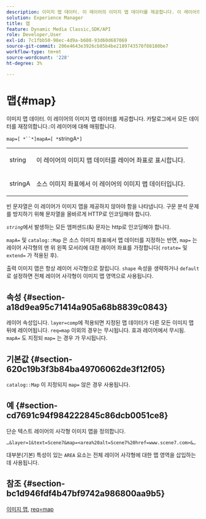 ```yaml
---
description: 이미지 맵 데이터. 이 레이어의 이미지 맵 데이터를 제공합니다. 이 레이어의 카탈로그 맵에서 데이터를 무시합니다.
solution: Experience Manager
title: 맵
feature: Dynamic Media Classic,SDK/API
role: Developer,User
exl-id: 7c1fbb50-98ec-4d9a-b608-93d60d687069
source-git-commit: 206e4643e3926cb85b4be2189743578f88180be7
workflow-type: tm+mt
source-wordcount: '228'
ht-degree: 3%

---
```


# 맵{#map}

이미지 맵 데이터. 이 레이어의 이미지 맵 데이터를 제공합니다. 카탈로그에서 모든 데이터를 재정의합니다.:이 레이어에 대해 매핑합니다.

`map=[ *``*]mapA=[ *`stringA`*]`

<table id="simpletable_2E32B25D5F6246A18A8AF817903877ED"> 
 <tr class="strow"> 
  <td class="stentry"> <p><span class="codeph"> <span class="varname"> string</span></span> </p></td> 
  <td class="stentry"> <p>이 레이어의 이미지 맵 데이터를 레이어 좌표로 표시합니다. </p></td> 
 </tr> 
 <tr class="strow"> 
  <td class="stentry"> <p><span class="codeph"> <span class="varname"> stringA</span></span> </p></td> 
  <td class="stentry"> <p>소스 이미지 좌표에서 이 레이어의 이미지 맵 데이터입니다. </p></td> 
 </tr> 
</table>

빈 문자열은 이 레이어가 이미지 맵을 제공하지 않아야 함을 나타냅니다. 구문 분석 문제를 방지하기 위해 문자열을 올바르게 HTTP로 인코딩해야 합니다.

*`string`*&#x200B;에서 발생하는 모든 앰퍼샌드(&amp;) 문자는 http로 인코딩해야 합니다.

`mapA=` 및 `catalog::Map` 은 소스 이미지 좌표에서 맵 데이터를 지정하는 반면, `map=` 는 레이어 사각형의 맨 위 왼쪽 모서리에 대한 레이어 좌표를 가정합니다( `rotate=` 및 `extend=` 가 적용된 후).

출력 이미지 맵은 항상 레이어 사각형으로 잘립니다. `shape` 속성을 생략하거나 `default` 로 설정하면 전체 레이어 사각형이 이미지 맵 영역으로 사용됩니다.

## 속성 {#section-a18d9ea95c71414a905a68b8839c0843}

레이어 속성입니다. `layer=comp`에 적용되면 지정된 맵 데이터가 다른 모든 이미지 맵 뒤에 레이어됩니다. `req=map` 이외의 경우는 무시됩니다. 효과 레이어에서 무시됨. `mapA=` 도 지정되 `map=` 는 경우 가 무시됩니다.

## 기본값 {#section-620c19b3f3b84ba49706062de3f12f05}

`catalog::Map` 이 지정되지  `map=` 않은 경우 사용됩니다.

## 예 {#section-cd7691c94f984222845c86dcb0051ce8}

단순 텍스트 레이어의 사각형 이미지 맵을 정의합니다.

`…&layer=1&text=Scene7&map=<area%20alt=Scene7%20href=www.scene7.com>&…`

대부분(기본) 특성이 있는 `AREA` 요소는 전체 레이어 사각형에 대한 맵 영역을 삽입하는 데 사용됩니다.

## 참조 {#section-bc1d946fdf4b47bf9742a986800aa9b5}

[이미지 맵](../../../../../is-api/http-ref/image-serving-api-ref/c-http-protocol-reference/c-syntax-and-features/r-image-maps.md#reference-ff7d1bac2a064104b0c508a81316fdab),  [req=map](../../../../../is-api/http-ref/image-serving-api-ref/c-http-protocol-reference/c-command-reference/r-req/r-req.md#reference-907cdb4a97034db7ad94695f25552e76)
